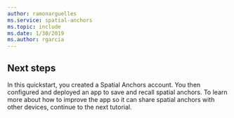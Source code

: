```yaml
---
author: ramonarguelles
ms.service: spatial-anchors
ms.topic: include
ms.date: 1/30/2019
ms.author: rgarcia
---
```

## Next steps

In this quickstart, you created a Spatial Anchors account. You then configured and deployed an app to save and recall spatial anchors. To learn more about how to improve the app so it can share spatial anchors with other devices, continue to the next tutorial.
